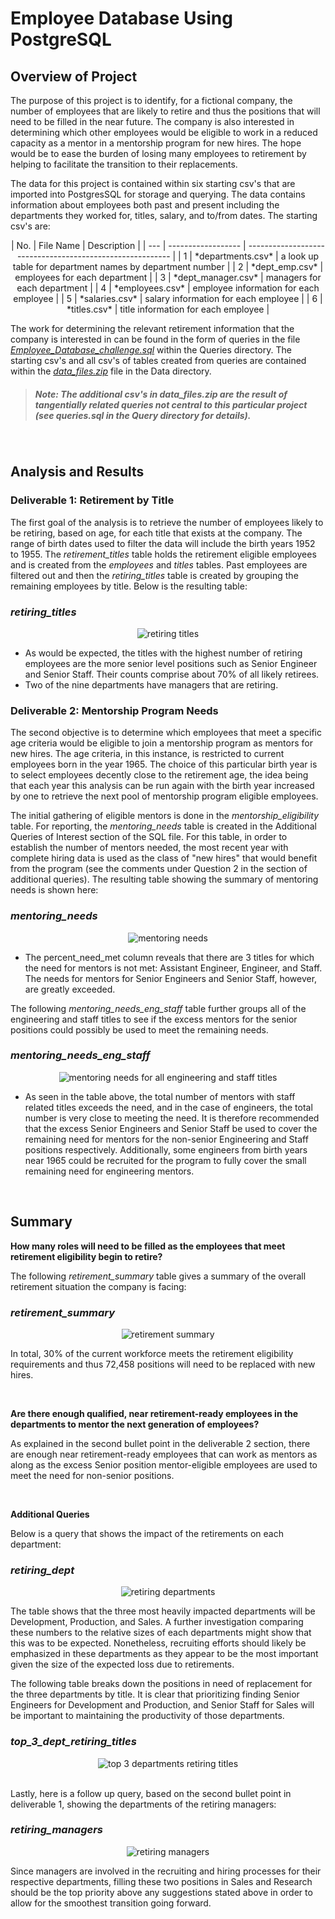 # **Employee Database Using PostgreSQL**

## **Overview of Project**
The purpose of this project is to identify, for a fictional company, the number of employees that are likely to retire and thus the positions that will need to be filled in the near future. The company is also interested in determining which other employees would be eligible to work in a reduced capacity as a mentor in a mentorship program for new hires. The hope would be to ease the burden of losing many employees to retirement by helping to facilitate the transition to their replacements.

The data for this project is contained within six starting csv's that are imported into PostgresSQL for storage and querying. The data contains information about employees both past and present including the departments they worked for, titles, salary, and to/from dates. The starting csv's are:

<center>
| No. | File Name          | Description                                               |
| --- | ------------------ | --------------------------------------------------------- |
| 1   | *departments.csv*  | a look up table for department names by department number |
| 2   | *dept_emp.csv*     | employees for each department                             |
| 3   | *dept_manager.csv* | managers for each department                              |
| 4   | *employees.csv*    | employee information for each employee                    |
| 5   | *salaries.csv*     | salary information for each employee                      |
| 6   | *titles.csv*       | title information for each employee                       |
</center>
        
The work for determining the relevant retirement information that the company is interested in can be found in the form of queries in the file *[Employee_Database_challenge.sql](/Queries/Employee_Database_challenge.sql)* within the Queries directory. The starting csv's and all csv's of tables created from queries are contained within the *[data_files.zip](/Data/data_files.zip)* file in the Data directory.

>##### Note: The additional csv's in *data_files.zip* are the result of tangentially related queries not central to this particular project (see *queries.sql* in the Query directory for details).

<br/>

## **Analysis and Results**
### **Deliverable 1: Retirement by Title**
The first goal of the analysis is to retrieve the number of employees likely to be retiring, based on age, for each title that exists at the company. The range of birth dates used to filter the data will include the birth years 1952 to 1955. The *retirement_titles* table holds the retirement eligible employees and is created from the *employees* and *titles* tables. Past employees are filtered out and then the *retiring_titles* table is created by grouping the remaining employees by title. Below is the resulting table:

### *retiring_titles*
<div align="center">
    <img src="Images/retiring_titles.png" alt="retiring titles" />
</div>

- As would be expected, the titles with the highest number of retiring employees are the more senior level positions such as Senior Engineer and Senior Staff. Their counts comprise about 70% of all likely retirees.
- Two of the nine departments have managers that are retiring.

### **Deliverable 2: Mentorship Program Needs**
The second objective is to determine which employees that meet a specific age criteria would be eligible to join a mentorship program as mentors for new hires. The age criteria, in this instance, is restricted to current employees born in the year 1965. The choice of this particular birth year is to select employees decently close to the retirement age, the idea being that each year this analysis can be run again with the birth year increased by one to retrieve the next pool of mentorship program eligible employees.

The initial gathering of eligible mentors is done in the *mentorship_eligibility* table. For reporting, the *mentoring_needs* table is created in the Additional Queries of Interest section of the SQL file. For this table, in order to establish the number of mentors needed, the most recent year with complete hiring data is used as the class of "new hires" that would benefit from the program (see the comments under Question 2 in the section of additional queries). The resulting table showing the summary of mentoring needs is shown here:

### *mentoring_needs*
<div align="center">
    <img src="Images/mentoring_needs.png" alt="mentoring needs" />
</div>

- The percent_need_met column reveals that there are 3 titles for which the need for mentors is not met: Assistant Engineer, Engineer, and Staff. The needs for mentors for Senior Engineers and Senior Staff, however, are greatly exceeded.

The following *mentoring_needs_eng_staff* table further groups all of the engineering and staff titles to see if the excess mentors for the senior positions could possibly be used to meet the remaining needs.
### *mentoring_needs_eng_staff*
<div align="center">
    <img src="Images/mentoring_needs_eng_staff.png"
         alt="mentoring needs for all engineering and staff titles" />
</div>

- As seen in the table above, the total number of mentors with staff related titles exceeds the need, and in the case of engineers, the total number is very close to meeting the need. It is therefore recommended that the excess Senior Engineers and Senior Staff be used to cover the remaining need for mentors for the non-senior Engineering and Staff positions respectively. Additionally, some engineers from birth years near 1965 could be recruited for the program to  fully cover the small remaining need for engineering mentors.

<br/>

## **Summary**
**How many roles will need to be filled as the employees that meet retirement eligibility begin to retire?**

The following *retirement_summary* table gives a summary of the overall retirement situation the company is facing:

### *retirement_summary*
<div align="center">
    <img src="Images/retirement_summary.png" alt="retirement summary" />
</div>

In total, 30% of the current workforce meets the retirement eligibility requirements and thus 72,458 positions will need to be replaced with new hires.

<br/>

**Are there enough qualified, near retirement-ready employees in the departments to mentor the next generation of employees?**

As explained in the second bullet point in the deliverable 2 section, there are enough near retirement-ready employees that can work as mentors as along as the excess Senior position mentor-eligible employees are used to meet the need for non-senior positions.

<br/>

**Additional Queries**

Below is a query that shows the impact of the retirements on each department:

### *retiring_dept*
<div align="center">
    <img src="Images/retiring_dept.png" alt="retiring departments" />
</div>

The table shows that the three most heavily impacted departments will be Development, Production, and Sales. A further investigation comparing these numbers to the relative sizes of each departments might show that this was to be expected. Nonetheless, recruiting efforts should likely be emphasized in these departments as they appear to be the most important given the size of the expected loss due to retirements.

The following table breaks down the positions in need of replacement for the three departments by title. It is clear that prioritizing finding Senior Engineers for Development and Production, and Senior Staff for Sales will be important to maintaining the productivity of those departments.

### *top_3_dept_retiring_titles*
<div align="center">
    <img src="Images/top_3_dept_retiring_titles.png"
         alt="top 3 departments retiring titles" />
</div>

<br/>

Lastly, here is a follow up query, based on the second bullet point in deliverable 1, showing the departments of the retiring managers:

### *retiring_managers*
<div align="center">
    <img src="Images/retiring_managers.png" alt="retiring managers" />
</div>

 Since managers are involved in the recruiting and hiring processes for their respective departments, filling these two positions in Sales and Research should be the top priority above any suggestions stated above in order to allow for the smoothest transition going forward.
